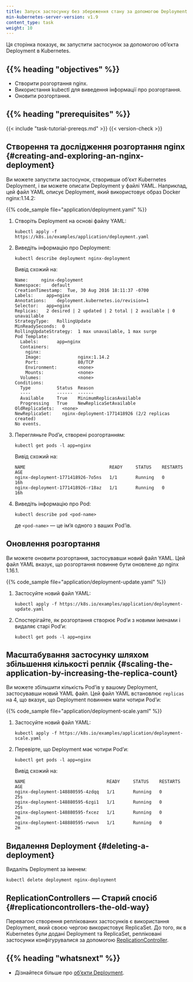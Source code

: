 ```yaml
---
title: Запуск застосунку без збереження стану за допомогою Deployment
min-kubernetes-server-version: v1.9
content_type: task
weight: 10
---
```


<!-- overview -->

Ця сторінка показує, як запустити застосунок за допомогою обʼєкта Deployment в Kubernetes.

## {{% heading "objectives" %}}

- Створити розгортання nginx.
- Використання kubectl для виведення інформації про розгортання.
- Оновити розгортання.

## {{% heading "prerequisites" %}}

{{< include "task-tutorial-prereqs.md" >}} {{< version-check >}}

<!-- lessoncontent -->

## Створення та дослідження розгортання nginx {#creating-and-exploring-an-nginx-deployment}

Ви можете запустити застосунок, створивши обʼєкт Kubernetes Deployment, і ви можете описати Deployment у файлі YAML. Наприклад, цей файл YAML описує Deployment, який використовує образ Docker nginx:1.14.2:

{{% code_sample file="application/deployment.yaml" %}}

1. Створіть Deployment на основі файлу YAML:

   ```shell
   kubectl apply -f https://k8s.io/examples/application/deployment.yaml
   ```

1. Виведіть інформацію про Deployment:

   ```shell
   kubectl describe deployment nginx-deployment
   ```

   Вивід схожий на:

   ```none
   Name:     nginx-deployment
   Namespace:    default
   CreationTimestamp:  Tue, 30 Aug 2016 18:11:37 -0700
   Labels:     app=nginx
   Annotations:    deployment.kubernetes.io/revision=1
   Selector:   app=nginx
   Replicas:   2 desired | 2 updated | 2 total | 2 available | 0 unavailable
   StrategyType:   RollingUpdate
   MinReadySeconds:  0
   RollingUpdateStrategy:  1 max unavailable, 1 max surge
   Pod Template:
     Labels:       app=nginx
     Containers:
       nginx:
       Image:              nginx:1.14.2
       Port:               80/TCP
       Environment:        <none>
       Mounts:             <none>
     Volumes:              <none>
   Conditions:
     Type          Status  Reason
     ----          ------  ------
     Available     True    MinimumReplicasAvailable
     Progressing   True    NewReplicaSetAvailable
   OldReplicaSets:   <none>
   NewReplicaSet:    nginx-deployment-1771418926 (2/2 replicas created)
   No events.
   ```

1. Перегляньте Podʼи, створені розгортанням:

   ```shell
   kubectl get pods -l app=nginx
   ```

   Вивід схожий на:

   ```none
   NAME                                READY     STATUS    RESTARTS   AGE
   nginx-deployment-1771418926-7o5ns   1/1       Running   0          16h
   nginx-deployment-1771418926-r18az   1/1       Running   0          16h
   ```

1. Виведіть інформацію про Pod:

   ```shell
   kubectl describe pod <pod-name>
   ```

   де `<pod-name>` — це імʼя одного з ваших Podʼів.

## Оновлення розгортання

Ви можете оновити розгортання, застосувавши новий файл YAML. Цей файл YAML вказує, що розгортання повинне бути оновлене до nginx 1.16.1.

{{% code_sample file="application/deployment-update.yaml" %}}

1. Застосуйте новий файл YAML:

   ```shell
   kubectl apply -f https://k8s.io/examples/application/deployment-update.yaml
   ```

2. Спостерігайте, як розгортання створює Podʼи з новими іменами і видаляє старі Podʼи:

   ```shell
   kubectl get pods -l app=nginx
   ```

## Масштабування застосунку шляхом збільшення кількості реплік {#scaling-the-application-by-increasing-the-replica-count}

Ви можете збільшити кількість Podʼів у вашому Deployment, застосувавши новий YAML файл. Цей файл YAML встановлює `replicas` на 4, що вказує, що Deployment повиннен мати чотири Podʼи:

{{% code_sample file="application/deployment-scale.yaml" %}}

1. Застосуйте новий файл YAML:

   ```shell
   kubectl apply -f https://k8s.io/examples/application/deployment-scale.yaml
   ```

1. Перевірте, що Deployment має чотири Podʼи:

   ```shell
   kubectl get pods -l app=nginx
   ```

   Вивід схожий на:

   ```none
   NAME                               READY     STATUS    RESTARTS   AGE
   nginx-deployment-148880595-4zdqq   1/1       Running   0          25s
   nginx-deployment-148880595-6zgi1   1/1       Running   0          25s
   nginx-deployment-148880595-fxcez   1/1       Running   0          2m
   nginx-deployment-148880595-rwovn   1/1       Running   0          2m
   ```

## Видалення Deployment {#deleting-a-deployment}

Видаліть Deployment за іменем:

```shell
kubectl delete deployment nginx-deployment
```

## ReplicationControllers — Старий спосіб {#replicationcontrollers-the-old-way}

Перевагою створення реплікованих застосунків є використання Deployment, який своєю чергою використовує ReplicaSet. До того, як в Kubernetes були додані Deployment та ReplicaSet, репліковані застосунки конфігурувалися за допомогою [ReplicationController](/uk/docs/concepts/workloads/controllers/replicationcontroller/).

## {{% heading "whatsnext" %}}

- Дізнайтеся більше про [обʼєкти Deployment](/uk/docs/concepts/workloads/controllers/deployment/).
